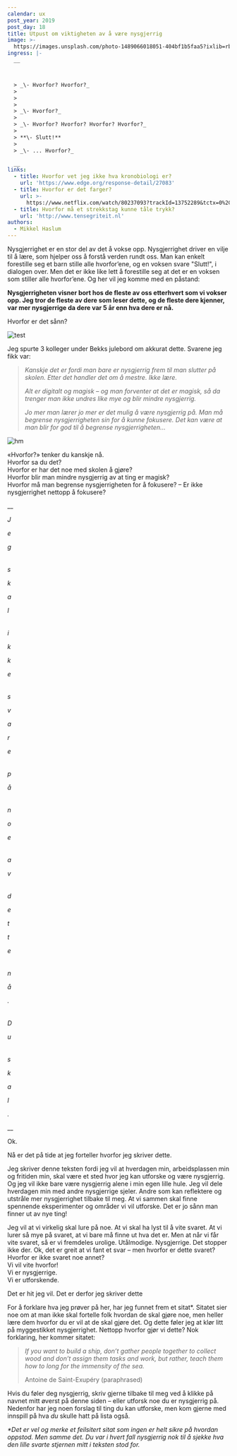 ```yaml
---
calendar: ux
post_year: 2019
post_day: 18
title: Utpust om viktigheten av å være nysgjerrig
image: >-
  https://images.unsplash.com/photo-1489066018051-404bf1b5faa5?ixlib=rb-1.2.1&ixid=eyJhcHBfaWQiOjEyMDd9&auto=format&fit=crop&w=2249&q=80
ingress: |-
  __



  > _\- Hvorfor? Hvorfor?_
  >
  >  
  >
  > _\- Hvorfor?_
  >
  > _\- Hvorfor? Hvorfor? Hvorfor? Hvorfor?_
  >
  > **\- Slutt!**
  >
  > _\- ... Hvorfor?_

  __
links:
  - title: Hvorfor vet jeg ikke hva kronobiologi er?
    url: 'https://www.edge.org/response-detail/27083'
  - title: Hvorfor er det farger?
    url: >-
      https://www.netflix.com/watch/80237093?trackId=13752289&tctx=0%2C0%2C6f3e04a0-89c9-4f49-970b-5e0cdb4b7ae7-18411229%2C%2C
  - title: Hvorfor må et strekkstag kunne tåle trykk?
    url: 'http://www.tensegriteit.nl'
authors:
  - Mikkel Haslum
---
```

Nysgjerrighet er en stor del av det å vokse opp. Nysgjerrighet driver en vilje til å lære, som hjelper oss å forstå verden rundt oss. Man kan enkelt forestille seg et barn stille alle hvorfor’ene, og en voksen svare "Slutt!", i dialogen over. Men det er ikke like lett å forestille seg at det er en voksen som stiller alle hvorfor’ene. Og her vil jeg komme med en påstand:

**Nysgjerrigheten visner bort hos de fleste av oss etterhvert som vi vokser opp. Jeg tror de fleste av dere som leser dette, og de fleste dere kjenner, var mer nysgjerrige da dere var 5 år enn hva dere er nå.**

Hvorfor er det sånn?

![test](/assets/zerocode-animasjon-ux-writing.gif "tester med tittel")

Jeg spurte 3 kolleger under Bekks julebord om akkurat dette. Svarene jeg fikk var:

> _Kanskje det er fordi man bare er nysgjerrig frem til man slutter på skolen. Etter det handler det om å mestre. Ikke lære._
>
> _Alt er digitalt og magisk – og man forventer at det er magisk, så da trenger man ikke undres like mye og blir mindre nysgjerrig._
>
> _Jo mer man lærer jo mer er det mulig å være nysgjerrig på. Man må begrense nysgjerrigheten sin for å kunne fokusere. Det kan være at man blir for god til å begrense nysgjerrigheten..._

![hm](/assets/mtg-code2.png "nysgjerrig nå?")

«Hvorfor?» tenker du kanskje nå. \
Hvorfor sa du det?\
Hvorfor er har det noe med skolen å gjøre?\
Hvorfor blir man mindre nysgjerrig av at ting er magisk?\
Hvorfor må man begrense nysgjerrigheten for å fokusere? – Er ikke nysgjerrighet nettopp å fokusere?

__

_J_

_e_

_g_\
 \
 \
_s_

_k_

_a_

_l_\
 \
 \
_i_

_k_

_k_

_e_\
 \
 \
_s_

_v_

_a_

_r_

_e_\
 \
 \
_p_

_å_\
 \
 \
_n_

_o_

_e_\
 \
 \
_a_

_v_\
 \
 \
_d_

_e_

_t_

_t_

_e_\
 \
 \
_n_

_å_

_._\
 \
 \
_D_

_u_\
 \
 \
_s_

_k_

_a_

_l_

_._

__

Ok.

Nå er det på tide at jeg forteller hvorfor jeg skriver dette.

Jeg skriver denne teksten fordi jeg vil at hverdagen min, arbeidsplassen min og fritiden min, skal være et sted hvor jeg kan utforske og være nysgjerrig. Og jeg vil ikke bare være nysgjerrig alene i min egen lille hule. Jeg vil dele hverdagen min med andre nysgjerrige sjeler. Andre som kan reflektere og utstråle mer nysgjerrighet tilbake til meg. At vi sammen skal finne spennende eksperimenter og områder vi vil utforske. Det er jo sånn man finner ut av nye ting!



Jeg vil at vi virkelig skal lure på noe. At vi skal ha lyst til å vite svaret. At vi lurer så mye på svaret, at vi bare må finne ut hva det er. Men at når vi får vite svaret, så er vi fremdeles urolige. Utålmodige. Nysgjerrige. Det stopper ikke der. Ok, det er greit at vi fant et svar – men hvorfor er dette svaret? Hvorfor er ikke svaret noe annet? \
Vi vil vite hvorfor!\
Vi er nysgjerrige.\
Vi er utforskende.

Det er hit jeg vil. Det er derfor jeg skriver dette 



For å forklare hva jeg prøver på her, har jeg funnet frem et sitat*. Sitatet sier noe om at man ikke skal fortelle folk hvordan de skal gjøre noe, men heller lære dem hvorfor du er vil at de skal gjøre det. Og dette føler jeg at klør litt på myggestikket nysgjerrighet. Nettopp hvorfor gjør vi dette? Nok forklaring, her kommer sitatet: 

> _If you want to build a ship, don’t gather people together to collect wood and don’t assign them tasks and work, but rather, teach them how to long for the immensity of the sea._
>
> Antoine de Saint-Exupéry (paraphrased)

Hvis du føler deg nysgjerrig, skriv gjerne tilbake til meg ved å klikke på navnet mitt øverst på denne siden – eller utforsk noe du er nysgjerrig på. Nedenfor har jeg noen forslag til ting du kan utforske, men kom gjerne med innspill på hva _du_ skulle hatt på lista også.

_\*Det er vel og merke et feilsitert sitat som ingen er helt sikre på hvordan oppstod. Men samme det. Du var i hvert fall nysgjerrig nok til å sjekke hva den lille svarte stjernen mitt i teksten stod for._
